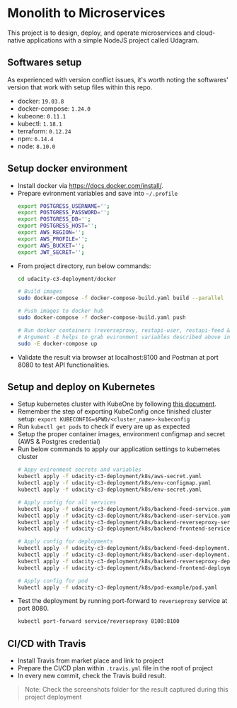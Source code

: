 # Monolith to Microservices
This project is to design, deploy, and operate microservices and cloud-native applications with a simple NodeJS project called Udagram.

## Softwares setup
As experienced with version conflict issues, it's worth noting the softwares' version that work with setup files within this repo.
* docker: `19.03.8`
* docker-compose: `1.24.0`
* kubeone: `0.11.1`
* kubectl: `1.18.1`
* terraform: `0.12.24`
* npm: `6.14.4`
* node: `8.10.0`

## Setup docker environment
* Install docker via https://docs.docker.com/install/.
* Prepare evironment variables and save into `~/.profile`
    ```bash
    export POSTGRESS_USERNAME='';
    export POSTGRESS_PASSWORD='';
    export POSTGRESS_DB='';
    export POSTGRESS_HOST='';
    export AWS_REGION='';
    export AWS_PROFILE='';
    export AWS_BUCKET='';
    export JWT_SECRET='';
    ```
* From project directory, run below commands:
    ```bash
    cd udacity-c3-deployment/docker
    
    # Build images
    sudo docker-compose -f docker-compose-build.yaml build --parallel
    
    # Push images to docker hub
    sudo docker-compose -f docker-compose-build.yaml push

    # Run docker containers (reverseproxy, restapi-user, restapi-feed & frontend)
    # Argument -E helps to grab evironment variables described above into containers
    sudo -E docker-compose up
    ```
* Validate the result via browser at localhost:8100 and Postman at port 8080 to test API functionalities.

## Setup and deploy on Kubernetes
* Setup kubernetes cluster with KubeOne by following [this document](https://github.com/kubermatic/kubeone/blob/master/docs/quickstart-aws.md).
* Remember the step of exporting KubeConfig once finished cluster setup: `export KUBECONFIG=$PWD/<cluster_name>-kubeconfig`
* Run `kubectl get pods` to check if every are up as expected
* Setup the proper container images, environment configmap and secret (AWS & Postgres credential)
* Run below commands to apply our application settings to kubernetes cluster
    ```bash
    # Appy evironment secrets and variables
    kubectl apply -f udacity-c3-deployment/k8s/aws-secret.yaml
    kubectl apply -f udacity-c3-deployment/k8s/env-configmap.yaml
    kubectl apply -f udacity-c3-deployment/k8s/env-secret.yaml

    # Apply config for all services
    kubectl apply -f udacity-c3-deployment/k8s/backend-feed-service.yaml
    kubectl apply -f udacity-c3-deployment/k8s/backend-user-service.yaml
    kubectl apply -f udacity-c3-deployment/k8s/backend-reverseproxy-service.yaml
    kubectl apply -f udacity-c3-deployment/k8s/backend-frontend-service.yaml

    # Apply config for deployments
    kubectl apply -f udacity-c3-deployment/k8s/backend-feed-deployment.yaml
    kubectl apply -f udacity-c3-deployment/k8s/backend-user-deployment.yaml
    kubectl apply -f udacity-c3-deployment/k8s/backend-reverseproxy-deployment.yaml
    kubectl apply -f udacity-c3-deployment/k8s/backend-frontend-deployment.yaml

    # Apply config for pod
    kubectl apply -f udacity-c3-deployment/k8s/pod-example/pod.yaml
    ```
* Test the deployment by running port-forward to `reverseproxy` service at port 8080.
    ```bash
    kubectl port-forward service/reverseproxy 8100:8100
    ```

## CI/CD with Travis
* Install Travis from market place and link to project
* Prepare the CI/CD plan within `.travis.yml` file in the root of project
* In every new commit, check the Travis build result.  

> Note: Check the screenshots folder for the result captured during this project deployment